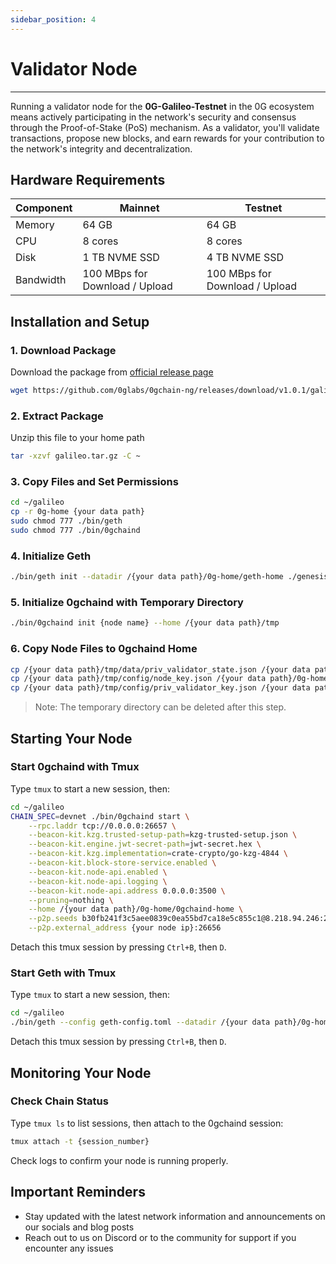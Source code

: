 ```yaml
---
sidebar_position: 4
---
```


# Validator Node
---

Running a validator node for the **0G-Galileo-Testnet** in the 0G ecosystem means actively participating in the network's security and consensus through the Proof-of-Stake (PoS) mechanism. As a validator, you'll validate transactions, propose new blocks, and earn rewards for your contribution to the network's integrity and decentralization.

## Hardware Requirements

| Component  | Mainnet | Testnet |
|------------|---------|----------|
| Memory     | 64 GB   | 64 GB    |
| CPU        | 8 cores | 8 cores  |
| Disk       | 1 TB NVME SSD | 4 TB NVME SSD |
| Bandwidth  | 100 MBps for Download / Upload | 100 MBps for Download / Upload |

## Installation and Setup

### 1. Download Package

Download the package from [official release page](https://github.com/0glabs/0gchain-ng/releases/tag/v1.0.1)

```bash
wget https://github.com/0glabs/0gchain-ng/releases/download/v1.0.1/galileo-v1.0.1.tar.gz
```

### 2. Extract Package

Unzip this file to your home path

```bash
tar -xzvf galileo.tar.gz -C ~
```

### 3. Copy Files and Set Permissions

```bash
cd ~/galileo
cp -r 0g-home {your data path}
sudo chmod 777 ./bin/geth
sudo chmod 777 ./bin/0gchaind
```

### 4. Initialize Geth

```bash
./bin/geth init --datadir /{your data path}/0g-home/geth-home ./genesis.json
```

### 5. Initialize 0gchaind with Temporary Directory

```bash
./bin/0gchaind init {node name} --home /{your data path}/tmp
```

### 6. Copy Node Files to 0gchaind Home

```bash
cp /{your data path}/tmp/data/priv_validator_state.json /{your data path}/0g-home/0gchaind-home/data/
cp /{your data path}/tmp/config/node_key.json /{your data path}/0g-home/0gchaind-home/config/
cp /{your data path}/tmp/config/priv_validator_key.json /{your data path}/0g-home/0gchaind-home/config/
```

> Note: The temporary directory can be deleted after this step.

## Starting Your Node

### Start 0gchaind with Tmux

Type `tmux` to start a new session, then:

```bash
cd ~/galileo
CHAIN_SPEC=devnet ./bin/0gchaind start \
    --rpc.laddr tcp://0.0.0.0:26657 \
    --beacon-kit.kzg.trusted-setup-path=kzg-trusted-setup.json \
    --beacon-kit.engine.jwt-secret-path=jwt-secret.hex \
    --beacon-kit.kzg.implementation=crate-crypto/go-kzg-4844 \
    --beacon-kit.block-store-service.enabled \
    --beacon-kit.node-api.enabled \
    --beacon-kit.node-api.logging \
    --beacon-kit.node-api.address 0.0.0.0:3500 \
    --pruning=nothing \
    --home /{your data path}/0g-home/0gchaind-home \
    --p2p.seeds b30fb241f3c5aee0839c0ea55bd7ca18e5c855c1@8.218.94.246:26656 \
    --p2p.external_address {your node ip}:26656
```

Detach this tmux session by pressing `Ctrl+B`, then `D`.

### Start Geth with Tmux

Type `tmux` to start a new session, then:

```bash
cd ~/galileo
./bin/geth --config geth-config.toml --datadir /{your data path}/0g-home/geth-home --networkid 80087
```

Detach this tmux session by pressing `Ctrl+B`, then `D`.

## Monitoring Your Node

### Check Chain Status

Type `tmux ls` to list sessions, then attach to the 0gchaind session:

```bash
tmux attach -t {session_number}
```

Check logs to confirm your node is running properly.

## Important Reminders
- Stay updated with the latest network information and announcements on our socials and blog posts
- Reach out to us on Discord or to the community for support if you encounter any issues

